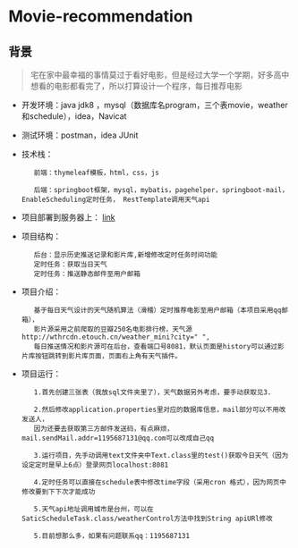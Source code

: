 # Movie-recommendation
## 背景
>宅在家中最幸福的事情莫过于看好电影，但是经过大学一个学期，好多高中想看的电影都看完了，所以打算设计一个程序，每日推荐电影


* 开发环境：java jdk8 ，mysql（数据库名program，三个表movie，weather和schedule），idea，Navicat

* 测试环境：postman，idea JUnit

* 技术栈：

         前端：thymeleaf模板，html，css，js

         后端：springboot框架，mysql，mybatis，pagehelper，springboot-mail，EnableScheduling定时任务， RestTemplate调用天气api
         
* 项目部署到服务器上：
        [link](http://47.99.205.75:8081/)

* 项目结构：

         后台：显示历史推送记录和影片库,新增修改定时任务时间功能
         定时任务：获取当日天气
         定时任务：推送静态邮件至用户邮箱

* 项目介绍：

         基于每日天气设计的天气随机算法（滑稽）定时推荐电影至用户邮箱（本项目采用qq邮箱），
         影片源采用之前爬取的豆瓣250名电影排行榜，天气源http://wthrcdn.etouch.cn/weather_mini?city=" ",
         每日推送情况和影片源可在后台，查看端口号8081，默认页面是history可以通过影片库按钮跳转到影片库页面，页面右上角有天气插件。
* 项目运行：
          
         1.首先创建三张表（我放sql文件夹里了），天气数据另外考虑，要手动获取见3.
         
         2.然后修改application.properties里对应的数据库信息，mail部分可以不用改发送人，
         因为还要去获取第三方邮件发送码，有点麻烦，mail.sendMail.addr=1195687131@qq.com可以改成自己qq
         
         3.运行项目，先手动调用text文件夹中Text.class里的test()获取今日天气（因为设定定时是早上6点）登录网页localhost:8081
         
         4.定时任务可以直接在schedule表中修改time字段（采用cron 格式），因为网页中修改要到下下次才能成功
         
         5.天气api地址调用城市是台州，可以在SaticScheduleTask.class/weatherControl方法中找到String apiURl修改
         
         5.目前想那么多，如果有问题联系qq：1195687131


